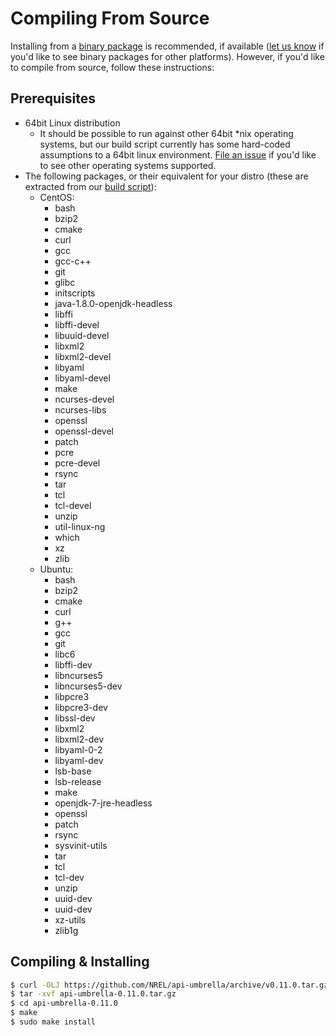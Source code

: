 # Compiling From Source

Installing from a [binary package](../getting-started.html#installation) is recommended, if available ([let us know](https://github.com/NREL/api-umbrella/issues/new) if you'd like to see binary packages for other platforms). However, if you'd like to compile from source, follow these instructions:

## Prerequisites

- 64bit Linux distribution
  - It should be possible to run against other 64bit *nix operating systems, but our build script currently has some hard-coded assumptions to a 64bit linux environment. [File an issue](https://github.com/NREL/api-umbrella/issues/new) if you'd like to see other operating systems supported.
- The following packages, or their equivalent for your distro (these are extracted from our [build script](https://github.com/NREL/api-umbrella/blob/master/build/package/build)):
  - CentOS:
    - bash
    - bzip2
    - cmake
    - curl
    - gcc
    - gcc-c++
    - git
    - glibc
    - initscripts
    - java-1.8.0-openjdk-headless
    - libffi
    - libffi-devel
    - libuuid-devel
    - libxml2
    - libxml2-devel
    - libyaml
    - libyaml-devel
    - make
    - ncurses-devel
    - ncurses-libs
    - openssl
    - openssl-devel
    - patch
    - pcre
    - pcre-devel
    - rsync
    - tar
    - tcl
    - tcl-devel
    - unzip
    - util-linux-ng
    - which
    - xz
    - zlib
  - Ubuntu:
    - bash
    - bzip2
    - cmake
    - curl
    - g++
    - gcc
    - git
    - libc6
    - libffi-dev
    - libncurses5
    - libncurses5-dev
    - libpcre3
    - libpcre3-dev
    - libssl-dev
    - libxml2
    - libxml2-dev
    - libyaml-0-2
    - libyaml-dev
    - lsb-base
    - lsb-release
    - make
    - openjdk-7-jre-headless
    - openssl
    - patch
    - rsync
    - sysvinit-utils
    - tar
    - tcl
    - tcl-dev
    - unzip
    - uuid-dev
    - uuid-dev
    - xz-utils
    - zlib1g

## Compiling & Installing

```sh
$ curl -OLJ https://github.com/NREL/api-umbrella/archive/v0.11.0.tar.gz
$ tar -xvf api-umbrella-0.11.0.tar.gz
$ cd api-umbrella-0.11.0
$ make
$ sudo make install
```
